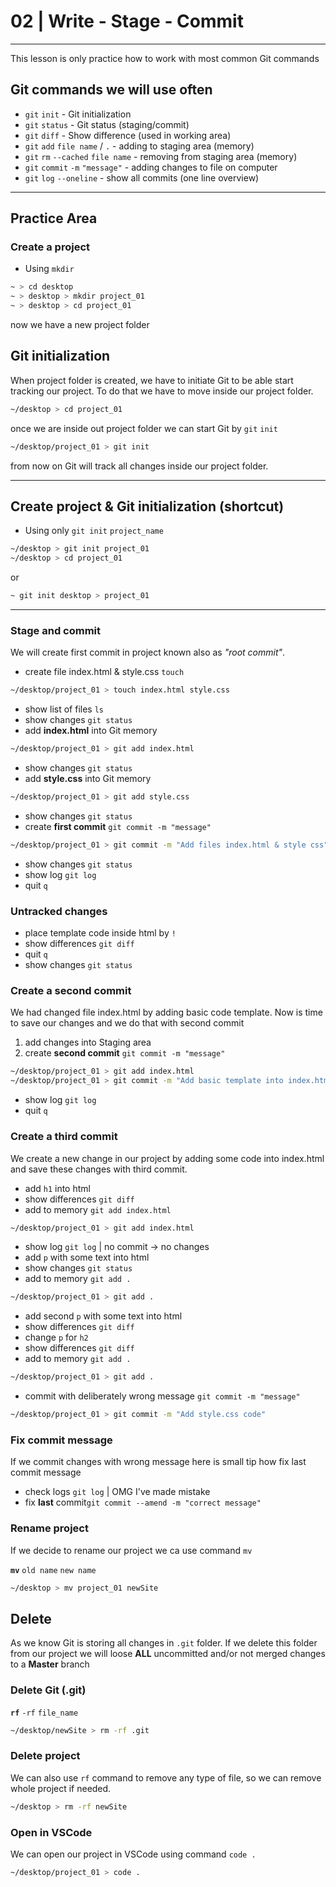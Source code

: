 # 02 | Write - Stage - Commit

---

This lesson is only practice how to work with most common Git commands

## Git commands we will use often

- `git` `init` - Git initialization
- `git` `status` - Git status (staging/commit)
- `git` `diff` - Show difference (used in working area)
- `git` `add` `file name` / `.` - adding to staging area (memory)
- `git` `rm` `--cached` `file name` - removing from staging area (memory)
- `git` `commit` `-m` `"message"` - adding changes to file on computer
- `git` `log` `--oneline` - show all commits (one line overview)

---

<!-- MOVE PRACTICE AREA TO LESSON 2 -->

## Practice Area

### Create a project

- Using `mkdir`

```bash
~ > cd desktop
~ > desktop > mkdir project_01
~ > desktop > cd project_01
```

now we have a new project folder

## Git initialization

When project folder is created, we have to initiate Git to be able start tracking our project. To do that we have to move inside our project folder.

```bash
~/desktop > cd project_01
```

once we are inside out project folder we can start Git by `git` `init`

```bash
~/desktop/project_01 > git init
```

from now on Git will track all changes inside our project folder.

---

## Create project & Git initialization (shortcut)

- Using only `git init` `project_name`

```bash
~/desktop > git init project_01
~/desktop > cd project_01
```

or

```bash
~ git init desktop > project_01
```

<!-- ![Git local](https://www.dropbox.com/s/plw0to1y4solyq4/git_local_principle.png?raw=1) -->

<!-- [Git local (video)](https://www.dropbox.com/s/reb43ilf93gmpkz/git-local-principle.m4v?raw=1) -->

---

### Stage and commit

We will create first commit in project known also as _"root commit"_.

- create file index.html & style.css `touch`

```bash
~/desktop/project_01 > touch index.html style.css
```

- show list of files `ls`
- show changes `git status`
- add **index.html** into Git memory

```bash
~/desktop/project_01 > git add index.html
```

- show changes `git status`
- add **style.css** into Git memory

```bash
~/desktop/project_01 > git add style.css
```

- show changes `git status`
- create **first commit** `git commit -m "message"`

```bash
~/desktop/project_01 > git commit -m "Add files index.html & style css"
```

- show changes `git status`
- show log `git log`
- quit `q`

### Untracked changes

- place template code inside html by `!`
- show differences `git diff`
- quit `q`
- show changes `git status`

### Create a second commit

We had changed file index.html by adding basic code template. Now is time to save our changes and we do that with second commit

1. add changes into Staging area
2. create **second commit** `git commit -m "message"`

```bash
~/desktop/project_01 > git add index.html
~/desktop/project_01 > git commit -m "Add basic template into index.html "
```

- show log `git log`
- quit `q`

### Create a third commit

We create a new change in our project by adding some code into index.html and save these changes with third commit.

- add `h1` into html
- show differences `git diff`
- add to memory `git add index.html`

```bash
~/desktop/project_01 > git add index.html
```

- show log `git log` | no commit -> no changes
- add `p` with some text into html
- show changes `git status`
- add to memory `git add .`

```bash
~/desktop/project_01 > git add .
```

- add second `p` with some text into html
- show differences `git diff`
- change `p` for `h2`
- show differences `git diff`
- add to memory `git add .`

```bash
~/desktop/project_01 > git add .
```

- commit with deliberately wrong message `git commit -m "message"`

```bash
~/desktop/project_01 > git commit -m "Add style.css code"
```

### Fix commit message

If we commit changes with wrong message here is small tip how fix last commit message

- check logs `git log` | OMG I've made mistake
- fix **last** commit`git commit --amend -m "correct message"`

### Rename project

If we decide to rename our project we ca use command `mv`

**`mv`** `old name` `new name`

```bash
~/desktop > mv project_01 newSite
```

## Delete

As we know Git is storing all changes in `.git` folder. If we delete this folder from our project we will loose **ALL** uncommitted and/or not merged changes to a **Master** branch

### Delete Git (.git)

**`rf`** `-rf` `file_name`

```bash
~/desktop/newSite > rm -rf .git
```

### Delete project

We can also use `rf` command to remove any type of file, so we can remove whole project if needed.

```bash
~/desktop > rm -rf newSite
```

### Open in VSCode

We can open our project in VSCode using command `code .`

```bash
~/desktop/project_01 > code .
```

